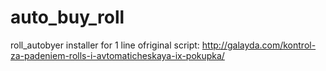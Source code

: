 # auto_buy_roll
roll_autobyer installer for 1 line
ofriginal script: http://galayda.com/kontrol-za-padeniem-rolls-i-avtomaticheskaya-ix-pokupka/

